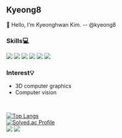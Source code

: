 ## Kyeong8
👋 Hello, I’m Kyeonghwan Kim. -- @kyeong8
<div align=left>
  <h3>Skills💻</h3>
  <img src="https://img.shields.io/badge/C++-%2300599C.svg?style=flat&logo=c%2B%2B&logoColor=white"/>
  <img src="https://img.shields.io/badge/C%23-%23239120.svg?style=flat&logo=c-sharp&logoColor=white"/>
  <img src="https://img.shields.io/badge/Python-3776AB?style=flat&logo=Python&logoColor=white" />
  <img src="https://img.shields.io/badge/MySQL-4479A1?style=flat&logo=MySQL&logoColor=white" />
  <img src="https://img.shields.io/badge/Matlab-FC4C02?style=flat" />
  <img src="https://img.shields.io/badge/Linux-FCC624?style=flat&logo=Linux&logoColor=white" />
  <h3>Interest💡</h3>
  
  - 3D computer graphics  
  - Computer vision
</div>

<br>
<div align=left>

[![Top Langs](https://github-readme-stats.vercel.app/api/top-langs/?username=kyeong8&layout=compact&theme=dark&hide=Smalltalk)](https://github.com/anuraghazra/github-readme-stats)
<br>
[![Solved.ac Profile](http://mazassumnida.wtf/api/v2/generate_badge?boj=kkh990920)](https://solved.ac/kkh990920)
<br>
<img src="https://img.shields.io/badge/C++-00599C?style=flat&logo=C++&logoColor=white" />
<img src="https://img.shields.io/badge/Python-3776AB?style=flat&logo=Python&logoColor=white" />
</div>
